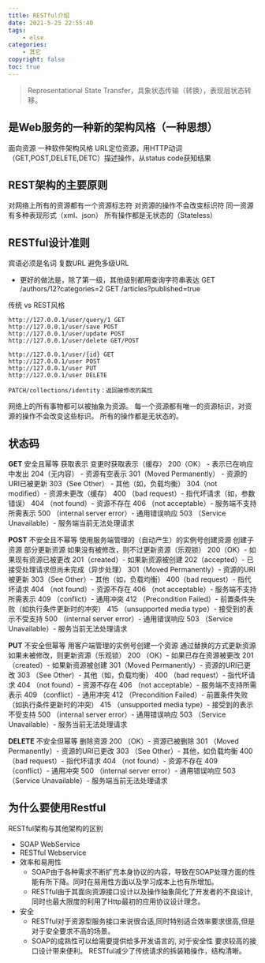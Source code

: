 ```yaml
---
title: RESTful介绍
date: 2021-5-25 22:55:40
tags:
    - else
categories:
    - 其它
copyright: false
toc: true
---
```




> Representational State Transfer，具象状态传输（转换），表现层状态转移。

<!-- more -->



## 是Web服务的一种新的架构风格（一种思想）

面向资源
一种软件架构风格
URL定位资源，用HTTP动词（GET,POST,DELETE,DETC）描述操作，从status code获知结果



## REST架构的主要原则

对网络上所有的资源都有一个资源标志符
对资源的操作不会改变标识符
同一资源有多种表现形式（xml、json）
所有操作都是无状态的（Stateless）



## RESTful设计准则

宾语必须是名词
复数URL
避免多级URL
- 更好的做法是，除了第一级，其他级别都用查询字符串表达
GET /authors/12?categories=2
GET /articles?published=true

传统 vs REST风格
```
http://127.0.0.1/user/query/1 GET
http://127.0.0.1/user/save POST 
http://127.0.0.1/user/update POST
http://127.0.0.1/user/delete GET/POST
```

```
http://127.0.0.1/user/{id} GET
http://127.0.0.1/user POST
http://127.0.0.1/user PUT
http://127.0.0.1/user DELETE

PATCH/collections/identity：返回被修改的属性
```



网络上的所有事物都可以被抽象为资源。
每一个资源都有唯一的资源标识，对资源的操作不会改变这些标识。
所有的操作都是无状态的。



## 状态码

**GET**
安全且幂等
获取表示
变更时获取表示（缓存）
200（OK） - 表示已在响应中发出
204（无内容） - 资源有空表示
301（Moved Permanently） - 资源的URI已被更新
303（See Other） - 其他（如，负载均衡）
304（not modified）- 资源未更改（缓存）
400 （bad request）- 指代坏请求（如，参数错误）
404 （not found）- 资源不存在
406 （not acceptable）- 服务端不支持所需表示
500 （internal server error）- 通用错误响应
503 （Service Unavailable）- 服务端当前无法处理请求

**POST**
不安全且不幂等
使用服务端管理的（自动产生）的实例号创建资源
创建子资源
部分更新资源
如果没有被修改，则不过更新资源（乐观锁）
200（OK）- 如果现有资源已被更改
201（created）- 如果新资源被创建
202（accepted）- 已接受处理请求但尚未完成（异步处理）
301（Moved Permanently）- 资源的URI被更新
303（See Other）- 其他（如，负载均衡）
400（bad request）- 指代坏请求
404 （not found）- 资源不存在
406 （not acceptable）- 服务端不支持所需表示
409 （conflict）- 通用冲突
412 （Precondition Failed）- 前置条件失败（如执行条件更新时的冲突）
415 （unsupported media type）- 接受到的表示不受支持
500 （internal server error）- 通用错误响应
503 （Service Unavailable）- 服务当前无法处理请求

**PUT**
不安全但幂等
用客户端管理的实例号创建一个资源
通过替换的方式更新资源
如果未被修改，则更新资源（乐观锁）
200 （OK）- 如果已存在资源被更改
201 （created）- 如果新资源被创建
301（Moved Permanently）- 资源的URI已更改
303 （See Other）- 其他（如，负载均衡）
400 （bad request）- 指代坏请求
404 （not found）- 资源不存在
406 （not acceptable）- 服务端不支持所需表示
409 （conflict）- 通用冲突
412 （Precondition Failed）- 前置条件失败（如执行条件更新时的冲突）
415 （unsupported media type）- 接受到的表示不受支持
500 （internal server error）- 通用错误响应
503 （Service Unavailable）- 服务当前无法处理请求

**DELETE**
不安全但幂等
删除资源
200 （OK）- 资源已被删除
301 （Moved Permanently）- 资源的URI已更改
303 （See Other）- 其他，如负载均衡
400 （bad request）- 指代坏请求
404 （not found）- 资源不存在
409 （conflict）- 通用冲突
500 （internal server error）- 通用错误响应
503 （Service Unavailable）- 服务端当前无法处理请求



## 为什么要使用Restful

RESTful架构与其他架构的区别
- SOAP WebService
- RESTful Webservice
- 效率和易用性
	- SOAP由于各种需求不断扩充本身协议的内容，导致在SOAP处理方面的性能有所下降。同时在易用性方面以及学习成本上也有所增加。
	- RESTful由于其面向资源接口设计以及操作抽象简化了开发者的不良设计,同时也最大限度的利用了Http最初的应用协议设计理念。
- 安全
	- RESTful对于资源型服务接口来说很合适,同时特别适合效率要求很高,但是对于安全要求不高的场景。
	- SOAP的成熟性可以给需要提供给多开发语言的, 对于安全性
要求较高的接口设计带来便利。
RESTful减少了传统请求的拆装箱操作，结构清晰。
